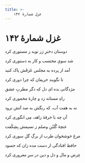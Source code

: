 ```yaml
---
title: >-
    غزل شمارهٔ ۱۴۲
---
```

# غزل شمارهٔ ۱۴۲

<div class="b" id="bn1"><div class="m1"><p>دوستان دخترِ رَز توبه ز مستوری کرد</p></div>
<div class="m2"><p>شد سویِ محتسب و کار به دستوری کرد</p></div></div>
<div class="b" id="bn2"><div class="m1"><p>آمد از پرده به مجلس عَرَقَش پاک کنید</p></div>
<div class="m2"><p>تا نگویند حریفان که چرا دوری کرد</p></div></div>
<div class="b" id="bn3"><div class="m1"><p>مژدگانی بده ای دل که دگر مطربِ عشق</p></div>
<div class="m2"><p>راهِ مستانه زد و چارهٔ مخموری کرد</p></div></div>
<div class="b" id="bn4"><div class="m1"><p>نه به هفت آب، که رنگش به صد آتش نرود</p></div>
<div class="m2"><p>آن چه با خرقهٔ زاهد، مِی انگوری کرد</p></div></div>
<div class="b" id="bn5"><div class="m1"><p>غنچهٔ گُلبُنِ وصلم ز نسیمش بِشِکُفت</p></div>
<div class="m2"><p>مرغ خوشخوان طرب از برگِ گلِ سوری کرد</p></div></div>
<div class="b" id="bn6"><div class="m1"><p>حافظ افتادگی از دست مده زان که حسود</p></div>
<div class="m2"><p>عِرض و مال و دل و دین در سرِ مغروری کرد</p></div></div>
